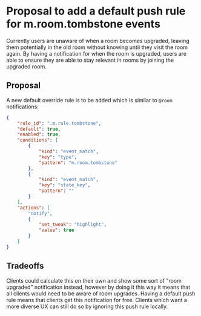 # Proposal to add a default push rule for m.room.tombstone events

Currently users are unaware of when a room becomes upgraded, leaving them potentially in the old room
without knowing until they visit the room again. By having a notification for when the room is upgraded,
users are able to ensure they are able to stay relevant in rooms by joining the upgraded room.


## Proposal

A new default override rule is to be added which is similar to `@room` notifications:

```json
{
    "rule_id": ".m.rule.tombstone",
    "default": true,
    "enabled": true,
    "conditions": [
        {
            "kind": "event_match",
            "key": "type",
            "pattern": "m.room.tombstone"
        },
        {
            "kind": "event_match",
            "key": "state_key",
            "pattern": ""
        }
    ],
    "actions": [
        "notify",
        {
            "set_tweak": "highlight",
            "value": true
        }
    ]
}
```


## Tradeoffs

Clients could calculate this on their own and show some sort of "room upgraded" notification instead,
however by doing it this way it means that all clients would need to be aware of room upgrades. Having
a default push rule means that clients get this notification for free. Clients which want a more diverse
UX can still do so by ignoring this push rule locally.

